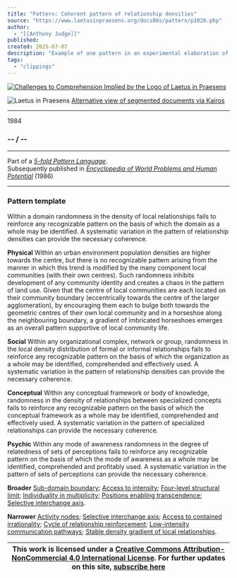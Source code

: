 ```yaml
---
title: "Pattern: Coherent pattern of relationship densities"
source: "https://www.laetusinpraesens.org/docs80s/pattern/p1028.php"
author:
  - "[[Anthony Judge]]"
published:
created: 2025-07-07
description: "Example of one pattern in an experimental elaboration of a 5-fold pattern language. This explores the parallel between patterns at the physical level, the social level, the conceptual level, and the psychic level in the light of an underlying template based on the insights of Christopher Alexander"
tags:
  - "clippings"
---
```

[![Challenges to Comprehension Implied by the Logo
of Laetus in Praesens](https://www.laetusinpraesens.org/common/images/achngcol.jpg "Challenges to Comprehension Implied by the Logo
of Laetus in Praesens")](https://www.laetusinpraesens.org/context/logo_laetus.php)

![Laetus in Praesens](https://www.laetusinpraesens.org/common/images/laetus_title2.png) [Alternative view of segmented documents via Kairos](https://kairos.laetusinpraesens.org/p1028_8_pat_h_1)

---

1984

### \-- / --

---

Part of a *[5-fold Pattern Language](https://www.laetusinpraesens.org/docs80s/84patlan.php)*.  
Subsequently published in *[Encyclopedia of World Problems and Human Potential](https://www.un-intelligible.org/projects/homeency.php)* (1986)

---

### Pattern template

Within a domain randomness in the density of local relationships fails to reinforce any recognizable pattern on the basis of which the domain as a whole may be identified. A systematic variation in the pattern of relationship densities can provide the necessary coherence.

**Physical** Within an urban environment population densities are higher towards the centre, but there is no recognizable pattern arising from the manner in which this trend is modified by the many component local communities (with their own centres). Such randomness inhibits development of any community identity and creates a chaos in the pattern of land use. Given that the centre of local communities are each located on their community boundary (eccentrically towards the centre of the larger agglomeration), by encouraging them each to bulge both towards the geometric centres of their own local community and in a horseshoe along the neighbouring boundary, a gradient of imbricated horseshoes emerges as an overall pattern supportive of local community life.

**Social** Within any organizational complex, network or group, randomness in the local density distribution of formal or informal relationships fails to reinforce any recognizable pattern on the basis of which the organization as a whole may be identified, comprehended and effectively used. A systematic variation in the pattern of relationship densities can provide the necessary coherence.

**Conceptual** Within any conceptual framework or body of knowledge, randomness in the density of relationships between specialized concepts fails to reinforce any recognizable pattern on the basis of which the conceptual framework as a whole may be identified, comprehended and effectively used. A systematic variation in the pattern of specialized relationships can provide the necessary coherence.

**Psychic** Within any mode of awareness randomness in the degree of relatedness of sets of perceptions fails to reinforce any recognizable pattern on the basis of which the mode of awareness as a whole may be identified, comprehended and profitably used. A systematic variation in the pattern of sets of perceptions can provide the necessary coherence.

**Broader** [Sub-domain boundary](https://www.laetusinpraesens.org/docs80s/pattern/p1013.php); [Access to intensity](https://www.laetusinpraesens.org/docs80s/pattern/p1010.php); [Four-level structural limit](https://www.laetusinpraesens.org/docs80s/pattern/p1021.php); [Individuality in multiplicity](https://www.laetusinpraesens.org/docs80s/pattern/p1012.php); [Positions enabling transcendence](https://www.laetusinpraesens.org/docs80s/pattern/p1024.php); [Selective interchange axis](https://www.laetusinpraesens.org/docs80s/pattern/p1032.php).

**Narrower** [Activity nodes](https://www.laetusinpraesens.org/docs80s/pattern/p1030.php); [Selective interchange axis](https://www.laetusinpraesens.org/docs80s/pattern/p1032.php); [Access to contained irrationality](https://www.laetusinpraesens.org/docs80s/pattern/p1071.php); [Cycle of relationship reinforcement](https://www.laetusinpraesens.org/docs80s/pattern/p1031.php); [Low-intensity communication pathways](https://www.laetusinpraesens.org/docs80s/pattern/p1059.php); [Stable density gradient of local relationships](https://www.laetusinpraesens.org/docs80s/pattern/p1029.php).

| This work is licensed under a [Creative Commons Attribution-NonCommercial 4.0 International License](http://creativecommons.org/licenses/by-nc/4.0/).  For further updates on this site, [subscribe here](https://laetusinpraesens.us19.list-manage.com/subscribe/post?u=1b1bc3aae057999099ff24455&id=4c64c53b45) |
| --- |